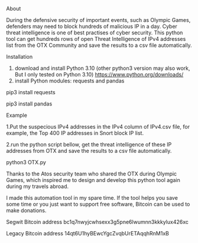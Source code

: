 About

During the defensive security of important events, such as Olympic Games, defenders may need to block hundreds of malicious IP in a day. Cyber threat intelligence is one of best practises of cyber security. This python tool can get hundreds rows of open Threat Intelligence of IPv4 addresses list from the OTX Community and save the results to a csv file automatically. 

Installation
1. download and install Python 3.10 (other python3 version may also work, But I only tested on Python 3.10)
https://www.python.org/downloads/
2. install Python modules: requests and pandas
   
  pip3 install requests

  pip3 install pandas

Example

1.Put the suspecious IPv4 addresses in the IPv4 column of IPv4.csv file, for example, the Top 400 IP addresses in Snort block IP list.
  
2.run the python script bellow,  get the threat intelligence of these IP addresses from OTX and save the results to a csv file automatically.
  
  python3 OTX.py


Thanks to the Atos security team who shared the OTX during Olympic Games, which inspired me to design and develop this python tool again during my travels abroad.

I made this automation tool in my spare time. If the tool helps you save some time or you just want to support free software, Bitcoin can be used to make donations.

Segwit
Bitcoin address
bc1q7nwyjcwhsexx3g5pne6lwumnn3kkkylux426xc

Legacy
Bitcoin address
14qt6U1hyBEwcYgcZvqbUrETAqqhRnM1xB




